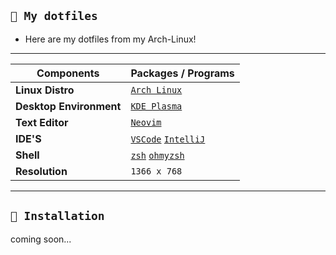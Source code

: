 ## `💭 My dotfiles`

- Here are my dotfiles from my Arch-Linux!

---

Components | Packages / Programs
--- | --- |
**Linux Distro**          | [`Arch Linux`](https://archlinux.org)
**Desktop Environment**   | [`KDE Plasma`](https://kde.org/pt-br/)
**Text Editor**           | [`Neovim`](https://neovim.io/)
**IDE'S**                 | [`VSCode`](https://code.visualstudio.com/) [`IntelliJ`](https://www.jetbrains.com/pt-br/idea/)
**Shell**                 | [`zsh`](https://www.zsh.org/) [`ohmyzsh`](https://ohmyz.sh/)
**Resolution**            | `1366 x 768`

---

## `💖 Installation`
coming soon...
